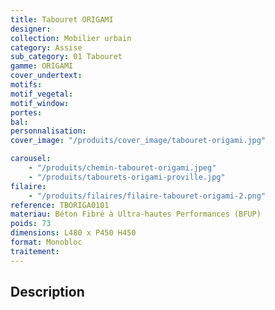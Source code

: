 ```yaml
---
title: Tabouret ORIGAMI
designer:
collection: Mobilier urbain
category: Assise
sub_category: 01 Tabouret
gamme: ORIGAMI
cover_undertext:
motifs:
motif_vegetal:
motif_window:
portes:
bal:
personnalisation:
cover_image: "/produits/cover_image/tabouret-origami.jpg"

carousel:
    - "/produits/chemin-tabouret-origami.jpeg"
    - "/produits/tabourets-origami-proville.jpg"
filaire:
    - "/produits/filaires/filaire-tabouret-origami-2.png"
reference: TBORIGA0101
materiau: Béton Fibré à Ultra-hautes Performances (BFUP)
poids: 73
dimensions: L480 x P450 H450
format: Monobloc
traitement:
---
```


## Description
